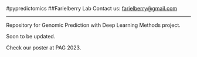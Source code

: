 #pypredictomics
##Farielberry Lab 
Contact us: farielberry@gmail.com
<hr>

Repository for Genomic Prediction with Deep Learning Methods project.

Soon to be updated.

Check our poster at PAG 2023.